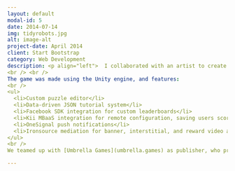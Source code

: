 ```yaml
---
layout: default
modal-id: 5
date: 2014-07-14
img: tidyrobots.jpg
alt: image-alt
project-date: April 2014
client: Start Bootstrap
category: Web Development
description: <p align="left">  I collaborated with an artist to create 'Tidy Robots', a free-to-play mobile puzzle game. It was developed over a number of years, part-time, weekends and evenings. I was responsible for design, programming, music, and audio. It was awarded feature placement on the App Store, 100% positive reviews, and an average 4.7/5 user rating.
<br /> <br />
The game was made using the Unity engine, and features:
<br />
<ul>
  <li>Custom puzzle editor</li>
  <li>Data-driven JSON tutorial system</li>
  <li>Facebook SDK integration for custom leaderboards</li>
  <li>Kii MBaaS integration for remote configuration, saving users scores, pushing weekly puzzle updates without an app update</li>
  <li>OneSignal push notifications</li>
  <li>Ironsource mediation for banner, interstitial, and reward video adverts</li>
</ul>
<br />
We teamed up with [Umbrella Games](umbrella.games) as publisher, who provided assistance with final art polish, marketing, QA, localisation, and release support. </p>

---
```


